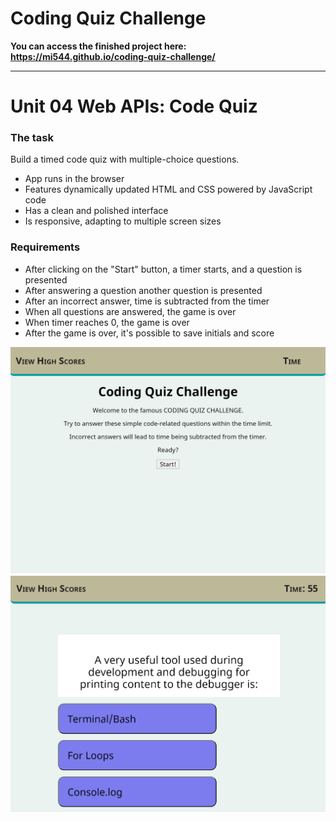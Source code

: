 # Coding Quiz Challenge

**You can access the finished project here:
<https://mi544.github.io/coding-quiz-challenge/>**

---

# Unit 04 Web APIs: Code Quiz

<!-- THIS IS IT -->

### The task

Build a timed code quiz with multiple-choice questions.

* App runs in the browser
* Features dynamically updated HTML and CSS powered by JavaScript code
* Has a clean and polished interface
* Is responsive, adapting to multiple screen sizes

### Requirements

* After clicking on the "Start" button, a timer starts, and a question is presented
* After answering a question another question is presented
* After an incorrect answer, time is subtracted from the timer
* When all questions are answered, the game is over
* When timer reaches 0, the game is over
* After the game is over, it's possible to save initials and score

<img src="assets/screenshots/1.png" />
<img src="assets/screenshots/2.png" />
